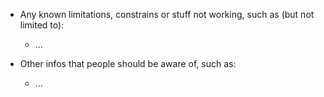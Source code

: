 * Any known limitations, constrains or stuff not working, such as (but not limited to):
    * ...

* Other infos that people should be aware of, such as:
    * ...
